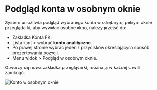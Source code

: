 # Podgląd konta w osobnym oknie

System umożliwia podgląd wybranego konta w odrębnym, pełnym oknie przeglądarki, aby wywołać osobne okno, należy przejść do:

- Zakładka Konta FK.
- Lista kont > wybrać **konto analityczne**.
- Po prawej stronie wybrać jeden z przycisków określających sposób prezentowania pozycji.
- Menu widok > Podgląd w osobnym oknie.

Otworzy się nowa zakładka przeglądarki, można ją w każdej chwili zamknąć.

![Konto w osobnym oknie](kontowosobnymoknie.gif)